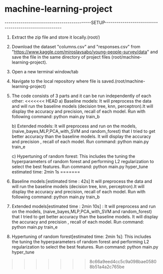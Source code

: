 # machine-learning-project
--------------------------------------------SETUP--------------------------------------------------------
1) Extract the zip file and store it locally.(root/)
2) Download the dataset "columns.csv" and "responses.csv" from "https://www.kaggle.com/miroslavsabo/young-people-survey/data" and save the file in the same directory of project files (root/machine-learning-project).
3) Open a new terminal window/tab
4) Navigate to the local repository where file is saved.(root/machine-learning-project) 
5) The code consists of 3 parts and it can be run independently of each other:
<<<<<<< HEAD
	a) Baseline models: It will preprocess the data and will run the baseline models (decision tree, knn, perceptron).It will display the accuracy and precision, recall of each model.
	Run with following command: python main.py train_b

	b) Extended models: It will preprocess and run on the models, (naive_bayes,MLP,PCA_with_SVM and random_forest) that I tried to get better accuracy than the baseline models. It will display the accuracy and precision , recall of each model.
	Run command: python main.py train_e

	c) Hypertuning of random forest: This includes the tuning the hyperparameters of random forest and performing L2 regularization to select the best features. 
	Run command: python main.py hyper_tune
	estimated time: 2min 1s
=======
6) Baseline models:[estimated time : 42s] It will preprocess the data and will run the baseline models (decision tree, knn, perceptron).It will display the accuracy and precision, recall of each model.
Run with following command: python main.py train_b

7) Extended models[estimated time : 2min 10s] : It will preprocess and run on the models, (naive_bayes,MLP,PCA_with_SVM and random_forest) that I tried to get better accuracy than the baseline models. It will display the accuracy and precision , recall of each model.
Run command: python main.py train_e

8) Hypertuning of random forest[estimated time: 2min 1s]: This includes the tuning the hyperparameters of random forest and performing L2 regularization to select the best features. 
Run command: python main.py hyper_tune

>>>>>>> 8c66a9eed4cc5c9a098bae05808b51a4a2c765be
	
